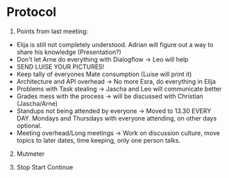 # Protocol

1. Points from last meeting:
* Elija is still not completely understood. Adrian will figure out a way to share his knowledge (Presentation?)
* Don't let Arne do everything with Dialogflow -> Leo will help
* SEND LUISE YOUR PICTURES!
* Keep tally of everyones Mate consumption (Luise will print it)
* Architecture and API overhead -> No more Esra, do everything in Elija
* Problems with Task stealing -> Jascha and Leo will communicate better
* Grades mess with the process -> will be discussed with Christian (Jascha/Arne)
* Standups not being attended by everyone -> Moved to 13.30 EVERY DAY. Mondays and Thursdays with everyone attending, on other days optional.
* Meeting overhead/Long meetings -> Work on discussion culture, move topics to later dates, time keeping, only one person talks.

2. Mutmeter

3. Stop Start Continue

